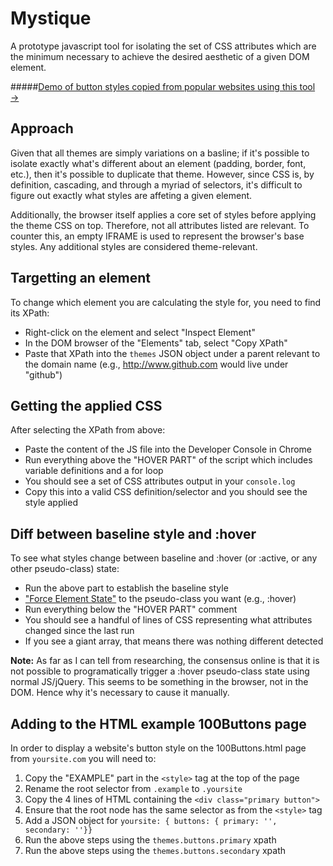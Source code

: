# Mystique
A prototype javascript tool for isolating the set of CSS attributes which are the minimum necessary to achieve the desired aesthetic of a given DOM element.

#####[Demo of button styles copied from popular websites using this tool &rarr;](http://www.conroywhitney.com/100buttons.html)

## Approach
Given that all themes are simply variations on a basline; if it's possible to isolate exactly what's different about an element (padding, border, font, etc.), then it's possible to duplicate that theme. However, since CSS is, by definition, cascading, and through a myriad of selectors, it's difficult to figure out exactly what styles are affeting a given element. 

Additionally, the browser itself applies a core set of styles before applying the theme CSS on top. Therefore, not all attributes listed are relevant. To counter this, an empty IFRAME is used to represent the browser's base styles. Any additional styles are considered theme-relevant.

## Targetting an element
To change which element you are calculating the style for, you need to find its XPath:
 * Right-click on the element and select "Inspect Element"
 * In the DOM browser of the "Elements" tab, select "Copy XPath"
 * Paste that XPath into the `themes` JSON object under a parent relevant to the domain name (e.g., http://www.github.com would live under "github")

## Getting the applied CSS
After selecting the XPath from above: 
 * Paste the content of the JS file into the Developer Console in Chrome
 * Run everything above the "HOVER PART" of the script which includes variable definitions and a for loop
 * You should see a set of CSS attributes output in your `console.log`
 * Copy this into a valid CSS definition/selector and you should see the style applied

## Diff between baseline style and :hover
To see what styles change between baseline and :hover (or :active, or any other pseudo-class) state:
 * Run the above part to establish the baseline style
 * ["Force Element State"](https://stackoverflow.com/questions/4515124/see-hover-state-in-chrome-developer-tools) to the pseudo-class you want (e.g., :hover)
 * Run everything below the "HOVER PART" comment
 * You should see a handful of lines of CSS representing what attributes changed since the last run
 * If you see a giant array, that means there was nothing different detected

**Note:** As far as I can tell from researching, the consensus online is that it is not possible to programatically trigger a :hover pseudo-class state using normal JS/jQuery. This seems to be something in the browser, not in the DOM. Hence why it's necessary to cause it manually.

## Adding to the HTML example 100Buttons page
In order to display a website's button style on the 100Buttons.html page from `yoursite.com` you will need to:
 1. Copy the "EXAMPLE" part in the `<style>` tag at the top of the page
 2. Rename the root selector from `.example` to `.yoursite`
 3. Copy the 4 lines of HTML containing the `<div class="primary button">`
 4. Ensure that the root node has the same selector as from the `<style>` tag
 5. Add a JSON object for `yoursite: { buttons: { primary: '', secondary: ''}}`
 5. Run the above steps using the `themes.buttons.primary` xpath
 6. Run the above steps using the `themes.buttons.secondary` xpath


